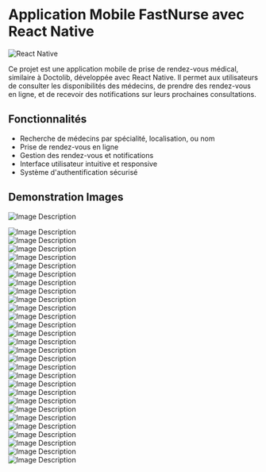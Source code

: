# Application Mobile FastNurse avec React Native

![React Native](https://reactnative.dev/img/header_logo.svg)

Ce projet est une application mobile de prise de rendez-vous médical, similaire à Doctolib, développée avec React Native. Il permet aux utilisateurs de consulter les disponibilités des médecins, de prendre des rendez-vous en ligne, et de recevoir des notifications sur leurs prochaines consultations.

## Fonctionnalités

- Recherche de médecins par spécialité, localisation, ou nom
- Prise de rendez-vous en ligne
- Gestion des rendez-vous et notifications
- Interface utilisateur intuitive et responsive
- Système d'authentification sécurisé


## Demonstration Images
![Image Description](https://github.com/HaytamBenz5/FastNurseApp/blob/main/Demo/3c0306c1-ed99-4203-a938-f677af7f0fff.jpg?raw=true)

![Image Description](https://github.com/HaytamBenz5/FastNurseApp/blob/main/Demo/041696d7-2ea9-4d59-b1f3-aae088da04f7.jpg?raw=true)  
![Image Description](https://github.com/HaytamBenz5/FastNurseApp/blob/main/Demo/08635ef2-6335-4422-ad45-3324353aa7d9.jpg?raw=true)  
![Image Description](https://github.com/HaytamBenz5/FastNurseApp/blob/main/Demo/10636896-dd34-4226-9172-532ec130de13.jpg?raw=true)  
![Image Description](https://github.com/HaytamBenz5/FastNurseApp/blob/main/Demo/1fbc0848-0fb9-4d54-9d21-bf8868b3a490.jpg?raw=true)  
![Image Description](https://github.com/HaytamBenz5/FastNurseApp/blob/main/Demo/20b67112-496e-4b1f-b559-1a87802f3e42.jpg?raw=true)  
![Image Description](https://github.com/HaytamBenz5/FastNurseApp/blob/main/Demo/2bd7013d-e0a7-4cca-b4a9-4b327245de93.jpg?raw=true)  
![Image Description](https://github.com/HaytamBenz5/FastNurseApp/blob/main/Demo/3af3b6e0-6cd4-7e97-326f-6046fc2073f.jpg?raw=true)  
![Image Description](https://github.com/HaytamBenz5/FastNurseApp/blob/main/Demo/3c0306c1-ed99-4203-a938-f677af7f0fff.jpg?raw=true)  
![Image Description](https://github.com/HaytamBenz5/FastNurseApp/blob/main/Demo/48ab16fb-afb8-4b83-b2d9-95c7f17ac456.jpg?raw=true)  
![Image Description](https://github.com/HaytamBenz5/FastNurseApp/blob/main/Demo/57fd1fa0-8882-41e4-a15b-a285f481c9a0.jpg?raw=true)  
![Image Description](https://github.com/HaytamBenz5/FastNurseApp/blob/main/Demo/7c4c5ecd-11ee-4a7b-8ecc-01fa8ba9bbd5.jpg?raw=true)  
![Image Description](https://github.com/HaytamBenz5/FastNurseApp/blob/main/Demo/7c5bb4c0-180c-4485-93b8-7d82d8638785.jpg?raw=true)  
![Image Description](https://github.com/HaytamBenz5/FastNurseApp/blob/main/Demo/82cb8e51-8036-4c5d-b778-8e6e16df8427.jpg?raw=true)  
![Image Description](https://github.com/HaytamBenz5/FastNurseApp/blob/main/Demo/844c0886-3720-4e8f-a24e-2460530b426b.jpg?raw=true)  
![Image Description](https://github.com/HaytamBenz5/FastNurseApp/blob/main/Demo/939d906a-eb0a-4932-ab3c-502032ed752b.jpg?raw=true)  
![Image Description](https://github.com/HaytamBenz5/FastNurseApp/blob/main/Demo/9c375613-c918-4acb-aead-745b150890e0.jpg?raw=true)  
![Image Description](https://github.com/HaytamBenz5/FastNurseApp/blob/main/Demo/a4c58e21-4b41-48f3-84ae-b3e5771035b6.jpg?raw=true)  
![Image Description](https://github.com/HaytamBenz5/FastNurseApp/blob/main/Demo/a5b6aa62-fdc8-4875-86ae-aaa6c6904e7f.jpg?raw=true)  
![Image Description](https://github.com/HaytamBenz5/FastNurseApp/blob/main/Demo/a965341a-adc1-4813-8055-9d9e43caff23.jpg?raw=true)  
![Image Description](https://github.com/HaytamBenz5/FastNurseApp/blob/main/Demo/aaaa66b4-909b-48c6-8335-0d9195afa438.jpg?raw=true)  
![Image Description](https://github.com/HaytamBenz5/FastNurseApp/blob/main/Demo/b12bdf1e-20d4-4948-afb0-c1faa9729ab0.jpg?raw=true)  
![Image Description](https://github.com/HaytamBenz5/FastNurseApp/blob/main/Demo/c1739b30-4c09-4ee9-8a94-b742243598d9.jpg?raw=true)  
![Image Description](https://github.com/HaytamBenz5/FastNurseApp/blob/main/Demo/c34b8300-5015-4b70-b4c6-ca2e3955e8ba.jpg?raw=true)  
![Image Description](https://github.com/HaytamBenz5/FastNurseApp/blob/main/Demo/cfa6aebf-1b0b-4f45-b8fe-743cdc1f082c.jpg?raw=true)  
![Image Description](https://github.com/HaytamBenz5/FastNurseApp/blob/main/Demo/dff3b048-2231-478e-87bd-396283650a30.jpg?raw=true)  
![Image Description](https://github.com/HaytamBenz5/FastNurseApp/blob/main/Demo/e8438cc3-2428-4c91-a044-d4ef7aef97c3.jpg?raw=true)  
![Image Description](https://github.com/HaytamBenz5/FastNurseApp/blob/main/Demo/eb9c09f8-67ba-4905-a1df-08e40657e740.jpg?raw=true)  
![Image Description](https://github.com/HaytamBenz5/FastNurseApp/blob/main/Demo/ff4eea4d-6650-4197-9bd6-7caa8f4cf793.jpg?raw=true)
